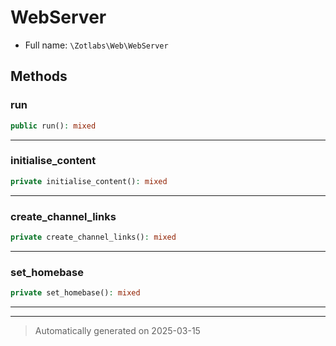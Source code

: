 
# WebServer





* Full name: `\Zotlabs\Web\WebServer`




## Methods


### run



```php
public run(): mixed
```












***

### initialise_content



```php
private initialise_content(): mixed
```












***

### create_channel_links



```php
private create_channel_links(): mixed
```












***

### set_homebase



```php
private set_homebase(): mixed
```












***


***
> Automatically generated on 2025-03-15
